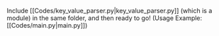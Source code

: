 Include [[Codes/key_value_parser.py|key_value_parser.py]] (which is a module) in the same folder, and then ready to go! (Usage Example: [[Codes/main.py|main.py]])